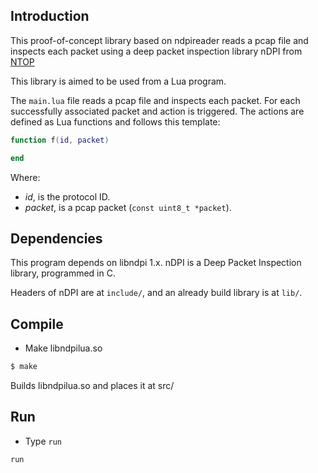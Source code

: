 Introduction
------------

This proof-of-concept library based on ndpireader reads a pcap file and inspects each packet using a deep packet inspection library nDPI from [NTOP](http://ntop.org)

This library is aimed to be used from a Lua program.

The ```main.lua``` file reads a pcap file and inspects each packet. For each successfully associated packet and action is triggered. The actions are defined as Lua functions and follows this template:

```lua
function f(id, packet)

end
```

Where:

   * *id*, is the protocol ID.
   * *packet*, is a pcap packet (```const uint8_t *packet```).

Dependencies
------------

This program depends on libndpi 1.x. nDPI is a Deep Packet Inspection library, programmed in C.

Headers of nDPI are at ```include/```, and an already build library is at ```lib/```.

Compile
-------

* Make libndpilua.so

```bash
$ make
```

Builds libndpilua.so and places it at src/

Run
---

* Type `run`

```bash
run
```
